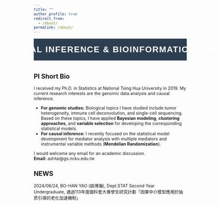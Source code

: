 ```yaml
---
title: ""
author_profile: true
redirect_from: 
  - /about/
permalink: /about/
---
```


<!-- Banner Section -->
<div class="banner">
  <div class="banner-content">
    <h1>Causal Inference & Bioinformatics Lab</h1>
  </div>
</div>

<!-- PI Short Bio Section -->
<div class="bio-section">
  <h2>PI Short Bio</h2>
  <p>
    I received my Ph.D. in Statistics at National Tsing Hua University in 2019. My current research interests are the genomic data analysis and causal inference.
  </p>
  <ul>
    <li><strong>For genomic studies:</strong>
      Biological topics I have studied include tumor heterogeneity, immune cell deconvolution, and single-cell sequencing. Based on these topics, I have applied <strong>Bayesian modeling</strong>, <strong>clustering approaches</strong>, and <strong>variable selection</strong> for developing the corresponding statistical models.
    </li>
    <li><strong>For causal inference:</strong>
      I recently focused on the statistical model development for mediator analysis with multiple mediators and instrumental variable methods (<strong>Mendelian Randomization</strong>).
    </li>
  </ul>
  <p>
    I would welcome any email for an academic discussion.<br>
    <strong>Email:</strong> ashtai@gs.ncku.edu.tw
  </p>
</div>

<!-- News Section -->
<h2>NEWS</h2>
<!-- Add news here -->
2024/06/24, BO-HAN YAO (姚博瀚), Dept.STAT Second Year Undergraduate, 通過113年度國科會大專學生研究計劃「因果中介模型應用於抽菸引導的老化加速機制」


<!-- Custom CSS for the Banner -->
<style>
  /* Banner Styling */
  .banner {
    background-color: #2c3e50; /* Dark blue background */
    color: #ffffff; /* White text */
    padding: 20px 20px; /* Padding for the banner */
    display: flex; /* Use flexbox to center the content */
    justify-content: center; /* Center the content horizontally */
    align-items: center; /* Center the content vertically */
    text-align: center; /* Center text in the banner */
    width: 100%; /* Full width of the page */
    box-sizing: border-box; /* Ensure padding is included in width */
    margin-bottom: 40px; /* Add space below the banner */
  }

  /* Styling the Banner Heading */
  .banner h1 {
    font-size: clamp(1.0 em, 4vw, 3.0em); /* Adaptive font size between 1.5em and 3em */
    margin: 0; /* No extra margin around the heading */
    font-family: 'Arial', sans-serif; /* Clean font */
    letter-spacing: 2px; /* Spacing between letters */
    text-transform: uppercase; /* Uppercase for the lab name */
    white-space: nowrap; /* Ensure the text stays on one line */
  }
</style>
